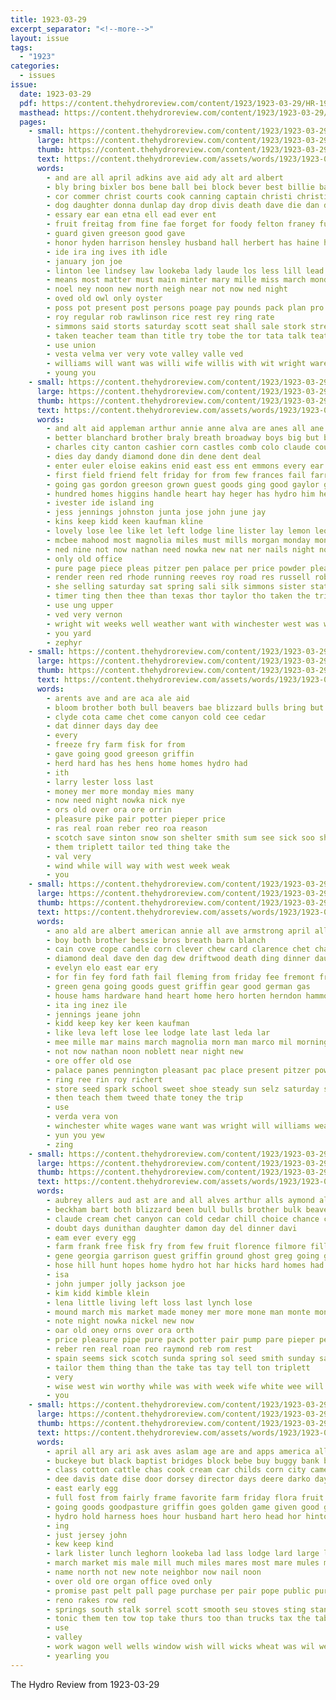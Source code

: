 ```yaml
---
title: 1923-03-29
excerpt_separator: "<!--more-->"
layout: issue
tags:
  - "1923"
categories:
  - issues
issue:
  date: 1923-03-29
  pdf: https://content.thehydroreview.com/content/1923/1923-03-29/HR-1923-03-29.pdf
  masthead: https://content.thehydroreview.com/content/1923/1923-03-29/masthead/HR-1923-03-29.jpg
  pages:
    - small: https://content.thehydroreview.com/content/1923/1923-03-29/small/HR-1923-03-29-01.jpg
      large: https://content.thehydroreview.com/content/1923/1923-03-29/large/HR-1923-03-29-01.jpg
      thumb: https://content.thehydroreview.com/content/1923/1923-03-29/thumbnails/HR-1923-03-29-01.jpg
      text: https://content.thehydroreview.com/assets/words/1923/1923-03-29/HR-1923-03-29-01.txt
      words:
        - and are all april adkins ave aid ady alt ard albert
        - bly bring bixler bos bene ball bei block bever best billie basket boy bora but binger baby book
        - cor commer christ courts cook canning captain christi christian carver change car can chas county corner caddo
        - dog daughter donna dunlap day drop divis death dave die dan dee
        - essary ear ean etna ell ead ever ent
        - fruit freitag from fine fae forget for foody felton franey furnish flood forward first friday favor
        - guard given greeson good gave
        - honor hyden harrison hensley husband hall herbert has haine held henke hunter had hatfield hydro houston hast helper hawkins her hort hinton home hens high herndon
        - ide ira ing ives ith idle
        - january jon joe
        - linton lee lindsey law lookeba lady laude los less lill lead loc life last lucky louise leaman little line
        - means most matter must main minter mary mille miss march mond mound monday miles made more mand mong mar
        - noel ney noon new north neigh near not now ned night
        - oved old owl only oyster
        - poss pot present post persons poage pay pounds pack plan pro popejoy prell page pope proper paes phil pound people princess
        - roy regular rob rawlinson rice rest rey ring rate
        - simmons said storts saturday scott seat shall sale stork street such supply shadow sickles soe see school show sisson simpson signal sunday supper sand season store sible settle she sund sur saw
        - taken teacher team than title try tobe the tor tata talk teat trip tom
        - use union
        - vesta velma ver very vote valley valle ved
        - williams will want was willi wife willis with wit wright ware
        - young you
    - small: https://content.thehydroreview.com/content/1923/1923-03-29/small/HR-1923-03-29-02.jpg
      large: https://content.thehydroreview.com/content/1923/1923-03-29/large/HR-1923-03-29-02.jpg
      thumb: https://content.thehydroreview.com/content/1923/1923-03-29/thumbnails/HR-1923-03-29-02.jpg
      text: https://content.thehydroreview.com/assets/words/1923/1923-03-29/HR-1923-03-29-02.txt
      words:
        - and alt aid appleman arthur annie anne alva are anes all ane american ave
        - better blanchard brother braly breath broadway boys big but baby ben birth blake beat bros bank block bosche both boone buff burgess
        - charles city canton cashier corn castles comb colo claude county citizen church chet car can carver canute chau chew come
        - dies day dandy diamond done din dene dent deal
        - enter euler eloise eakins enid east ess ent emmons every ear
        - first field friend felt friday for from few frances fail farrell fin fee ford flock felton
        - going gas gordon greeson grown guest goods ging good gaylor ground
        - hundred homes higgins handle heart hay heger has hydro him herndon hardware hard heard hart head hume hardy hite hinton house hams home hand her hens
        - ivester ide island ing
        - jess jennings johnston junta jose john june jay
        - kins keep kidd keen kaufman kline
        - lovely lose lee like let left lodge line lister lay lemon leo leeman leghorn lambert lie last lot
        - mcbee mahood most magnolia miles must mills morgan monday mons mules mile may mattie mens mor many miss
        - ned nine not now nathan need nowka new nat ner nails night north
        - only old office
        - pure page piece pleas pitzer pen palace per price powder pleasant pas pel
        - render reen red rhode running reeves roy road res russell robinson row reber raymond rock
        - she selling saturday sat spring sali silk simmons sister state seed shade south setting stock show strong spark second share scott scouten sund staples sale son sell such sweet summer sal still shoe short small sick shae sport silks single sin sur selz store sis school see special sunday service sun strain
        - timer ting then thee than texas thor taylor tho taken the trip them tissue
        - use ung upper
        - ved very vernon
        - wright wit weeks well weather want with winchester west was wayne went wheeler wire weatherford wife weak wages will work wilson water white
        - you yard
        - zephyr
    - small: https://content.thehydroreview.com/content/1923/1923-03-29/small/HR-1923-03-29-03.jpg
      large: https://content.thehydroreview.com/content/1923/1923-03-29/large/HR-1923-03-29-03.jpg
      thumb: https://content.thehydroreview.com/content/1923/1923-03-29/thumbnails/HR-1923-03-29-03.jpg
      text: https://content.thehydroreview.com/assets/words/1923/1923-03-29/HR-1923-03-29-03.txt
      words:
        - arents ave and are aca ale aid
        - bloom brother both bull beavers bae blizzard bulls bring but
        - clyde cota came chet come canyon cold cee cedar
        - dat dinner days day dee
        - every
        - freeze fry farm fisk for from
        - gave going good greeson griffin
        - herd hard has hes hens home homes hydro had
        - ith
        - larry lester loss last
        - money mer more monday mies many
        - now need night nowka nick nye
        - ors old over ora ore orrin
        - pleasure pike pair potter pieper price
        - ras real roan reber reo roa reason
        - scotch save sinton snow son shelter smith sum see sick soo show seems sand suits spring sunday shelt
        - them triplett tailor ted thing take the
        - val very
        - wind while will way with west week weak
        - you
    - small: https://content.thehydroreview.com/content/1923/1923-03-29/small/HR-1923-03-29-04.jpg
      large: https://content.thehydroreview.com/content/1923/1923-03-29/large/HR-1923-03-29-04.jpg
      thumb: https://content.thehydroreview.com/content/1923/1923-03-29/thumbnails/HR-1923-03-29-04.jpg
      text: https://content.thehydroreview.com/assets/words/1923/1923-03-29/HR-1923-03-29-04.txt
      words:
        - ano ald are albert american annie all ave armstrong april aller ala ain and
        - boy both brother bessie bros breath barn blanch
        - cain cove cope candle corn clever chew card clarence chet charlie call collin can claude carver came canton
        - diamond deal dave den dag dew driftwood death ding dinner daughter drift day
        - evelyn elo east ear ery
        - for fin fey ford fath fail fleming from friday fee fremont free farell
        - green gena going goods guest griffin gear good german gas
        - house hams hardware hand heart home hero horten herndon hammond heard her heger hydro homes hawkins
        - ita ing inez ile
        - jennings jeane john
        - kidd keep key ker keen kaufman
        - like leva left lose lee lodge late last leda lar
        - mee mille mar mains march magnolia morn man marco mil morning mers mill miss mile mehdi
        - not now nathan noon noblett near night new
        - ore offer old ose
        - palace panes pennington pleasant pac place present pitzer powder pepe pro peg per
        - ring ree rin roy richert
        - store seed spark school sweet shoe steady sun selz saturday spring see south sunday special sister sin scott song sah
        - then teach them tweed thate toney the trip
        - use
        - verda vera von
        - winchester white wages wane want was wright will williams weatherford with wave wife well weak went west work
        - yun you yew
        - zing
    - small: https://content.thehydroreview.com/content/1923/1923-03-29/small/HR-1923-03-29-05.jpg
      large: https://content.thehydroreview.com/content/1923/1923-03-29/large/HR-1923-03-29-05.jpg
      thumb: https://content.thehydroreview.com/content/1923/1923-03-29/thumbnails/HR-1923-03-29-05.jpg
      text: https://content.thehydroreview.com/assets/words/1923/1923-03-29/HR-1923-03-29-05.txt
      words:
        - aubrey allers aud ast are and all alves arthur alls aymond alice arnel
        - beckham bart both blizzard been bull bulls brother bulk beavers burkhalter buy bring blow but big burner bloom
        - claude cream chet canyon can cold cedar chill choice chance clyde cay cooper come clinton
        - doubt days dunithan daughter damon day del dinner davi
        - eam ever every egg
        - farm frank free fisk fry from few fruit florence filmore fillmore for freeze
        - gene georgia garrison guest griffin ground ghost greg going gey good grounds
        - hose hill hunt hopes home hydro hot har hicks hard homes had harry her herd has hens
        - isa
        - john jumper jolly jackson joe
        - kim kidd kimble klein
        - lena little living left loss last lynch lose
        - mound march mis market made money mer more mone man monte monday many mill
        - note night nowka nickel new now
        - oar old oney orns over ora orth
        - price pleasure pipe pure pack potter pair pump pare pieper peaches
        - reber ren real roan reo raymond reb rom rest
        - spain seems sick scotch sunda spring sol seed smith sunday sand sugar standard sie sum saa stove stoves strike school see selling suits south save saturday shelter show scott
        - tailor them thing than the take tas tay tell ton triplett
        - very
        - wise west win worthy while was with week wife white wee will
        - you
    - small: https://content.thehydroreview.com/content/1923/1923-03-29/small/HR-1923-03-29-06.jpg
      large: https://content.thehydroreview.com/content/1923/1923-03-29/large/HR-1923-03-29-06.jpg
      thumb: https://content.thehydroreview.com/content/1923/1923-03-29/thumbnails/HR-1923-03-29-06.jpg
      text: https://content.thehydroreview.com/assets/words/1923/1923-03-29/HR-1923-03-29-06.txt
      words:
        - april all ary ari ask aves aslam age are and apps america allen aby
        - buckeye but black baptist bridges block bebe buy buggy bank beatrice bay best boyle bors better brood been beg
        - class cotton cattle chas cook cream car childs corn city came council chairs county chair clerk church can
        - dee davis date dise door dorsey director days deere darko day dresser double death
        - east early egg
        - full fost from fairly frame favorite farm friday flora fruit for first ford feast
        - going goods goodpasture griffin goes golden game given good ging gin
        - hydro hold harness hoes hour husband hart hero head hor hinton has hest hay her had hess horse home harrow held hou
        - ing
        - just jersey john
        - kew keep kind
        - lark lister lunch leghorn lookeba lad lass lodge lard large long lin lowing lions
        - march market mis male mill much miles mares most mare mules mak man money many men milk members
        - name north not new note neighbor now nail noon
        - over old ore organ office oved only
        - promise past pelt pall page purchase per pair pope public pure part
        - reno rakes row red
        - springs south stalk sorrel scott smooth seu stoves sting stan state side size stove sled super seed school supply second sunday sant stock set saturday sick sons sum see sell sin said sale store shoats star
        - tonic them ten tow top take thurs too than trucks tax the table tye
        - use
        - valley
        - work wagon well wells window wish will wicks wheat was wil welcome with
        - yearling you
---
```


The Hydro Review from 1923-03-29

<!--more-->

